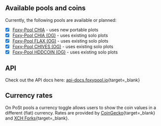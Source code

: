 ## Available pools and coins

Currently, the following pools are available or planned:

- [x] [Foxy-Pool CHIA](pools/chia/getting-started.md) - uses new portable plots
- [x] [Foxy-Pool CHIA (OG)](pools/chia-og/getting-started.md) - uses existing solo plots
- [x] [Foxy-Pool FLAX (OG)](pools/flax-og/getting-started.md) - uses existing solo plots
- [x] [Foxy-Pool CHIVES (OG)](pools/chives-og/getting-started.md) - uses existing solo plots
- [x] [Foxy-Pool HDDCOIN (OG)](pools/hddcoin-og/getting-started.md) - uses existing solo plots

## API

Check out the API docs here: [api-docs.foxypool.io](https://api-docs.foxypool.io){target=_blank}

## Currency rates

On PoSt pools a currency toggle allows users to show the coin values in a different (fiat) currency. Rates are provided by [CoinGecko](https://www.coingecko.com){target=_blank} and [XCH Forks](https://xchforks.com){target=_blank}.
